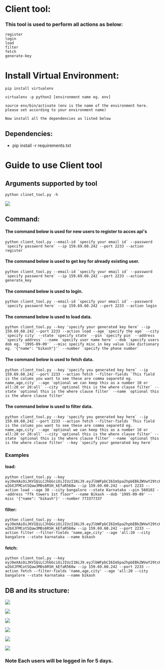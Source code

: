# Client tool:

### This tool is used to perform all actions as below:
    register
    login
    load
    filter
    fetch
    generate-key

# Install Virtual Environment:
```
pip install virtualenv

virtualenv -p python2 [environment name eg. env]

source env/bin/activate (env is the name of the environment here. please set according to your environment name)

Now install all the dependencies as listed below
```

## Dependencies:
- pip install -r requirements.txt

# Guide to use Client tool

## Arguments supported by tool

```
python clinet_tool.py -h
```
![](https://i.imgur.com/ts9thRn.png)

## Command:

#### The command below is used for new users to register to acces api's
```
python client_tool.py --email-id `specify your email id` --password `specify password here` --ip 159.69.60.242 --port 2233 --action register
```

#### The command below is used to get key for already existing user.
```
python client_tool.py --email-id `specify your email id` --password `specify password here` --ip 159.69.60.242 --port 2233 --action generate_key
```

#### The command below is used to login.
```
python client_tool.py --email-id `specify your email id` --password `specify password here` --ip 159.69.60.242 --port 2233 --action login
```

#### The command below is used to load data.
```
python client_tool.py --key 'specify your generated key here` --ip 159.69.60.242 --port 2233 --action load --age `specify the age` --city `specify city` --state `specify state` --pin `specify pin` --address `specify address` --name `specify user name here` --dob `specify users dob eg. '1995-09-09'` --misc specify misc in key value like dictionary eg. '{"name": "bikash"}'` --number `specify the phone number`
```

#### The command below is used to fetch data.
```
python client_tool.py --key 'specify you generated key here` --ip 159.69.60.242 --port 2233 --action fetch --filter-fields `This field is the colums you want to see these are comma separetd eg. name,age,city` --age `optional we can keep this as a number 10 or all:20 or 20:all` --city `optional this is the where clause filter` --state `optional this is the where clause filter` --name `optional this is the where clause filter`
```

#### The command below is used to filter data.
```
python client_tool.py --key 'specify you generated key here` --ip 159.69.60.242 --port 2233 --action fetch --filter-fields `This field is the colums you want to see these are comma separetd eg. name,age,city` --age `optional we can keep this as a number 10 or all:20 or 20:all` --city `optional this is the where clause filter` --state `optional this is the where clause filter` --name `optional this is the where clause filter` --key `specify your generated key here`
```

### Examples

#### load:
```
python client_tool.py --key eyJ0eXAiOiJKV1QiLCJhbGciOiJIUzI1NiJ9.eyJlbWFpbCI6Im5pa2hpbEBkZWVwY29tcHV0ZS5jb20ifQ.cLnKYsZeL3-w2bXJFMCotSQaw3M0s6RSH_kEfaR568w --ip 159.69.60.242 --port 2233 --action load --age 30 --city bangalore --state Karnataka --pin 560102 --address "ffk towers 1st floor" --name Bikash --dob '1995-09-09' --misc '{"name": "bikash"}' --number 773377337
```

#### filter:
```
python client_tool.py --key eyJ0eXAiOiJKV1QiLCJhbGciOiJIUzI1NiJ9.eyJlbWFpbCI6Im5pa2hpbEBkZWVwY29tcHV0ZS5jb20ifQ.cLnKYsZeL3-w2bXJFMCotSQaw3M0s6RSH_kEfaR568w --ip 159.69.60.242 --port 2233 --action filter --filter-fields 'name,age,city' --age 'all:20 --city bangalore --state karnataka --name bikash
```

#### fetch:
```
python client_tool.py --key eyJ0eXAiOiJKV1QiLCJhbGciOiJIUzI1NiJ9.eyJlbWFpbCI6Im5pa2hpbEBkZWVwY29tcHV0ZS5jb20ifQ.cLnKYsZeL3-w2bXJFMCotSQaw3M0s6RSH_kEfaR568w --ip 159.69.60.242 --port 2233 --action fetch --filter-fields 'name,age,city' --age 'all:20 --city bangalore --state karnataka --name bikash
```

## DB and its structure:

![](https://i.imgur.com/JBiI27K.png)

![](https://i.imgur.com/1qDcteC.png)

![](https://i.imgur.com/rMNScrj.png)

![](https://i.imgur.com/segaOmv.png)

![](https://i.imgur.com/JKjrrfp.png)

![](https://i.imgur.com/qfbuag5.png)


### Note Each users will be logged in for 5 days.
